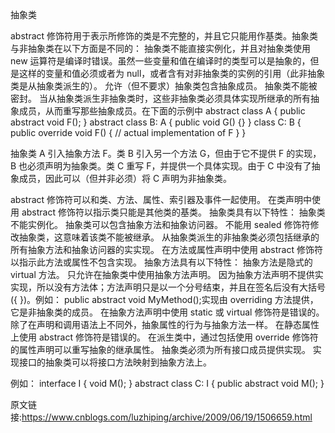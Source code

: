 抽象类

abstract 修饰符用于表示所修饰的类是不完整的，并且它只能用作基类。抽象类与非抽象类在以下方面是不同的：
抽象类不能直接实例化，并且对抽象类使用 new 运算符是编译时错误。虽然一些变量和值在编译时的类型可以是抽象的，但是这样的变量和值必须或者为 null，或者含有对非抽象类的实例的引用（此非抽象类是从抽象类派生的）。
允许（但不要求）抽象类包含抽象成员。 抽象类不能被密封。
当从抽象类派生非抽象类时，这些非抽象类必须具体实现所继承的所有抽象成员，从而重写那些抽象成员。在下面的示例中
abstract class A
{
public abstract void F();
}
abstract class B: A
{
public void G() {}
}
class C: B
{
public override void F() {
// actual implementation of F
}
}

抽象类 A 引入抽象方法 F。类 B 引入另一个方法 G，但由于它不提供 F 的实现，B 也必须声明为抽象类。类 C 重写 F，并提供一个具体实现。由于 C 中没有了抽象成员，因此可以（但并非必须）将 C 声明为非抽象类。

abstract 修饰符可以和类、方法、属性、索引器及事件一起使用。
在类声明中使用 abstract 修饰符以指示类只能是其他类的基类。
抽象类具有以下特性：
抽象类不能实例化。
抽象类可以包含抽象方法和抽象访问器。
不能用 sealed 修饰符修改抽象类，这意味着该类不能被继承。
从抽象类派生的非抽象类必须包括继承的所有抽象方法和抽象访问器的实实现。
在方法或属性声明中使用 abstract 修饰符以指示此方法或属性不包含实现。
抽象方法具有以下特性：
抽象方法是隐式的 virtual 方法。
只允许在抽象类中使用抽象方法声明。
因为抽象方法声明不提供实实现，所以没有方法体；方法声明只是以一个分号结束，并且在签名后没有大括号 ({ })。例如：
public abstract void MyMethod();实现由 overriding 方法提供，它是非抽象类的成员。
在抽象方法声明中使用 static 或 virtual 修饰符是错误的。
除了在声明和调用语法上不同外，抽象属性的行为与抽象方法一样。
在静态属性上使用 abstract 修饰符是错误的。
在派生类中，通过包括使用 override 修饰符的属性声明可以重写抽象的继承属性。
抽象类必须为所有接口成员提供实现。
实现接口的抽象类可以将接口方法映射到抽象方法上。

例如：
interface I
{
void M();
}
abstract class C: I
{
public abstract void M();
}

原文链接:https://www.cnblogs.com/luzhiping/archive/2009/06/19/1506659.html
